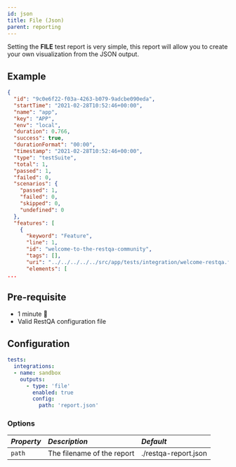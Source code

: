 ```yaml
---
id: json
title: File (Json)
parent: reporting
---
```



Setting the **FILE** test report is very simple, this report will allow you to create your own visualization from the JSON output.

## Example

```json
{
  "id": "9c0e6f22-f03a-4263-b079-9adcbe090eda",
  "startTime": "2021-02-28T10:52:46+00:00",
  "name": "app",
  "key": "APP",
  "env": "local",
  "duration": 0.766,
  "success": true,
  "durationFormat": "00:00",
  "timestamp": "2021-02-28T10:52:46+00:00",
  "type": "testSuite",
  "total": 1,
  "passed": 1,
  "failed": 0,
  "scenarios": {
    "passed": 1,
    "failed": 0,
    "skipped": 0,
    "undefined": 0
  },
  "features": [
    {
      "keyword": "Feature",
      "line": 1,
      "id": "welcome-to-the-restqa-community",
      "tags": [],
      "uri": "../../../../../src/app/tests/integration/welcome-restqa.feature",
      "elements": [
...

```

## Pre-requisite

 * 1 minute  🚀
 * Valid RestQA configuration file

## Configuration 

```yaml
tests:
  integrations:
  - name: sandbox
    outputs:
      - type: 'file'
        enabled: true
        config: 
          path: 'report.json'
```

### Options

| *Property*   | *Description*                                                                                | *Default*            |
|:-------------|:---------------------------------------------------------------------------------------------|:---------------------|
| `path`       | The filename of the report                                                                   | ./restqa-report.json |


